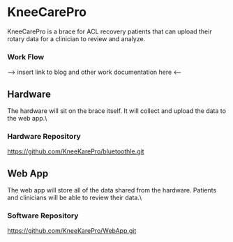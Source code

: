 # KneeCarePro
KneeCarePro is a brace for ACL recovery patients that can upload their rotary data for a clinician to review and analyze.

### Work Flow
--> insert link to blog and other work documentation here <--

## Hardware
The hardware will sit on the brace itself. It will collect and upload the data to the web app.\
### Hardware Repository
https://github.com/KneeKarePro/bluetoothle.git

## Web App
The web app will store all of the data shared from the hardware. Patients and clinicians will be able to review their data.\
### Software Repository
https://github.com/KneeKarePro/WebApp.git



<!--

**Here are some ideas to get you started:**

🙋‍♀️ A short introduction - what is your organization all about?
🌈 Contribution guidelines - how can the community get involved?
👩‍💻 Useful resources - where can the community find your docs? Is there anything else the community should know?
🍿 Fun facts - what does your team eat for breakfast?
🧙 Remember, you can do mighty things with the power of [Markdown](https://docs.github.com/github/writing-on-github/getting-started-with-writing-and-formatting-on-github/basic-writing-and-formatting-syntax)
-->
